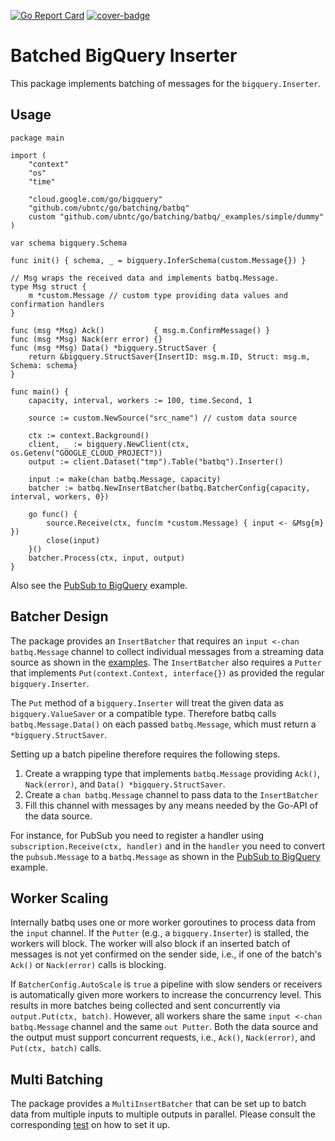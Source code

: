 [![Go Report Card](https://goreportcard.com/badge/github.com/ubntc/go/batcher/batbq)](https://goreportcard.com/report/github.com/ubntc/go/batcher/batbq)
[![cover-badge](https://img.shields.io/badge/coverage-93%25-brightgreen.svg?longCache=true&style=flat)](Makefile#10)

# Batched BigQuery Inserter
This package implements batching of messages for the `bigquery.Inserter`.

## Usage

```golang
package main

import (
	"context"
	"os"
	"time"

	"cloud.google.com/go/bigquery"
	"github.com/ubntc/go/batching/batbq"
	custom "github.com/ubntc/go/batching/batbq/_examples/simple/dummy"
)

var schema bigquery.Schema

func init() { schema, _ = bigquery.InferSchema(custom.Message{}) }

// Msg wraps the received data and implements batbq.Message.
type Msg struct {
	m *custom.Message // custom type providing data values and confirmation handlers
}

func (msg *Msg) Ack()           { msg.m.ConfirmMessage() }
func (msg *Msg) Nack(err error) {}
func (msg *Msg) Data() *bigquery.StructSaver {
	return &bigquery.StructSaver{InsertID: msg.m.ID, Struct: msg.m, Schema: schema}
}

func main() {
	capacity, interval, workers := 100, time.Second, 1

	source := custom.NewSource("src_name") // custom data source

	ctx := context.Background()
	client, _ := bigquery.NewClient(ctx, os.Getenv("GOOGLE_CLOUD_PROJECT"))
	output := client.Dataset("tmp").Table("batbq").Inserter()

	input := make(chan batbq.Message, capacity)
	batcher := batbq.NewInsertBatcher(batbq.BatcherConfig{capacity, interval, workers, 0})

	go func() {
		source.Receive(ctx, func(m *custom.Message) { input <- &Msg{m} })
		close(input)
	}()
	batcher.Process(ctx, input, output)
}

```

Also see the [PubSub to BigQuery](_examples/pubsub-to-bq/main.go) example.


## Batcher Design

The package provides an `InsertBatcher` that requires an `input <-chan batbq.Message` channel to
collect individual messages from a streaming data source as shown in the [examples](./_examples).
The `InsertBatcher` also requires a `Putter` that implements `Put(context.Context, interface{})`
as provided the regular `bigquery.Inserter`.

The `Put` method of a `bigquery.Inserter` will treat the given data as `bigquery.ValueSaver` or a
compatible type. Therefore batbq calls `batbq.Message.Data()` on each passed `batbq.Message`, which
must return a `*bigquery.StructSaver`.

Setting up a batch pipeline therefore requires the following steps.

1. Create a wrapping type that implements `batbq.Message` providing `Ack()`, `Nack(error)`,
   and `Data() *bigquery.StructSaver`.
2. Create a `chan batbq.Message` channel to pass data to the `InsertBatcher`
3. Fill this channel with messages by any means needed by the Go-API of the data source.

For instance, for PubSub you need to register a handler using `subscription.Receive(ctx, handler)`
and in the `handler` you need to convert the `pubsub.Message` to a `batbq.Message` as shown in the
[PubSub to BigQuery](_examples/pubsub-to-bq/main.go) example.

## Worker Scaling

Internally batbq uses one or more worker goroutines to process data from the `input` channel.
If the `Putter` (e.g., a `bigquery.Inserter`) is stalled, the workers will block.
The worker will also block if an inserted batch of messages is not yet confirmed on the sender side,
i.e., if one of the batch's `Ack()` or `Nack(error)` calls is blocking.

If `BatcherConfig.AutoScale` is `true` a pipeline with slow senders or receivers is automatically
given more workers to increase the concurrency level. This results in more batches being collected
and sent concurrently via `output.Put(ctx, batch)`. However, all workers share the same
`input <-chan batbq.Message` channel and the same `out Putter`. Both the data source
and the output must support concurrent requests, i.e., `Ack()`, `Nack(error)`, and
`Put(ctx, batch)` calls.

## Multi Batching

The package provides a `MultiInsertBatcher` that can be set up to batch data from multiple inputs
to multiple outputs in parallel. Please consult the corresponding [test](multibatcher_test.go) on
how to set it up.
